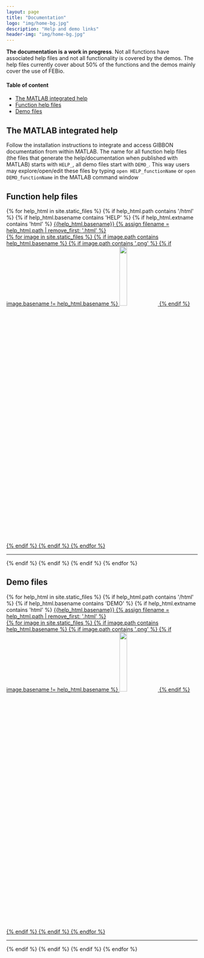 ```yaml
---
layout: page
title: "Documentation"
logo: "img/home-bg.jpg"
description: "Help and demo links"
header-img: "img/home-bg.jpg"
---
```


__The documentation is a work in progress__. Not all functions have associated help files and not all functionality is covered by the demos. The help files currently cover about 50% of the functions and the demos mainly cover the use of FEBio.  

#### Table of content
* [The MATLAB integrated help](#helpMatlab)
* [Function help files](#help)
* [Demo files](#demo)

## The MATLAB integrated help <a name="helpMatlab"></a>  
Follow the installation instructions to integrate and access GIBBON documentation from within MATLAB. The name for all function help files (the files that generate the help/documentation when published with MATLAB) starts with `HELP_`, all demo files start with `DEMO_`. This way users may explore/open/edit these files by typing `open HELP_functionName` or `open DEMO_functionName` in the MATLAB command window

## Function help files <a name="help"></a>   
<div>
  {% for help_html in site.static_files %}
     {% if help_html.path contains '/html' %}
        {% if help_html.basename contains 'HELP' %}
        {% if help_html.extname contains 'html' %}
             <a href="{{ site.baseurl}}{{ help_html.path}}"> <u> {{help_html.basename}} </u>
                {% assign filename = help_html.path | remove_first: '.html' %}
                <br>
                  {% for image in site.static_files %}
                    {% if image.path contains help_html.basename %}
                       {% if image.path contains '.png' %}
                          {% if image.basename != help_html.basename %}
                            <img src="{{ site.baseurl}}{{ image.path }}" width="20%">  
                         {% endif %}              
                       {% endif %}              
                    {% endif %}              
                  {% endfor %}
                </a>            
            <hr>            
        {% endif %}
        {% endif %}
     {% endif %}
 {% endfor %}
</div>

## Demo files <a name="demo"></a>  
<div>
  {% for help_html in site.static_files %}
     {% if help_html.path contains '/html' %}
        {% if help_html.basename contains 'DEMO' %}
        {% if help_html.extname contains 'html' %}
             <a href="{{ site.baseurl}}{{ help_html.path}}"> <u> {{help_html.basename}} </u>
                {% assign filename = help_html.path | remove_first: '.html' %}
                <br>
                  {% for image in site.static_files %}
                    {% if image.path contains help_html.basename %}
                       {% if image.path contains '.png' %}
                          {% if image.basename != help_html.basename %}
                            <img src="{{ site.baseurl}}{{ image.path }}" width="20%">  
                         {% endif %}              
                       {% endif %}              
                    {% endif %}              
                  {% endfor %}
                </a>            
            <hr>            
        {% endif %}
        {% endif %}
     {% endif %}
 {% endfor %}
</div>
